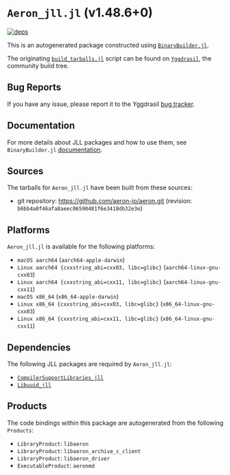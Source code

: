 # `Aeron_jll.jl` (v1.48.6+0)

[![deps](https://juliahub.com/docs/Aeron_jll/deps.svg)](https://juliahub.com/ui/Packages/General/Aeron_jll/)

This is an autogenerated package constructed using [`BinaryBuilder.jl`](https://github.com/JuliaPackaging/BinaryBuilder.jl).

The originating [`build_tarballs.jl`](https://github.com/JuliaPackaging/Yggdrasil/blob/06c3999c99cb76f678703507d2b8c0bbb8c78447/A/Aeron/build_tarballs.jl) script can be found on [`Yggdrasil`](https://github.com/JuliaPackaging/Yggdrasil/), the community build tree.

## Bug Reports

If you have any issue, please report it to the Yggdrasil [bug tracker](https://github.com/JuliaPackaging/Yggdrasil/issues).

## Documentation

For more details about JLL packages and how to use them, see `BinaryBuilder.jl` [documentation](https://docs.binarybuilder.org/stable/jll/).

## Sources

The tarballs for `Aeron_jll.jl` have been built from these sources:

* git repository: https://github.com/aeron-io/aeron.git (revision: `b6bb4a0f46afa8aeec06590481f6e3418db32e3e`)

## Platforms

`Aeron_jll.jl` is available for the following platforms:

* `macOS aarch64` (`aarch64-apple-darwin`)
* `Linux aarch64 {cxxstring_abi=cxx03, libc=glibc}` (`aarch64-linux-gnu-cxx03`)
* `Linux aarch64 {cxxstring_abi=cxx11, libc=glibc}` (`aarch64-linux-gnu-cxx11`)
* `macOS x86_64` (`x86_64-apple-darwin`)
* `Linux x86_64 {cxxstring_abi=cxx03, libc=glibc}` (`x86_64-linux-gnu-cxx03`)
* `Linux x86_64 {cxxstring_abi=cxx11, libc=glibc}` (`x86_64-linux-gnu-cxx11`)

## Dependencies

The following JLL packages are required by `Aeron_jll.jl`:

* [`CompilerSupportLibraries_jll`](https://github.com/JuliaBinaryWrappers/CompilerSupportLibraries_jll.jl)
* [`Libuuid_jll`](https://github.com/JuliaBinaryWrappers/Libuuid_jll.jl)

## Products

The code bindings within this package are autogenerated from the following `Products`:

* `LibraryProduct`: `libaeron`
* `LibraryProduct`: `libaeron_archive_c_client`
* `LibraryProduct`: `libaeron_driver`
* `ExecutableProduct`: `aeronmd`
